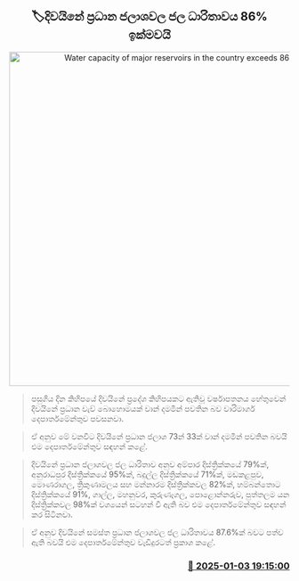 <p align='center'><b><h2 align='center' title='Water capacity of major reservoirs in the country exceeds 86%'>🏷දිවයි​නේ ප්‍රධාන ජලාශවල ජල ධාරිතාවය 86% ඉක්මවයි</h2></b></p>
<p align='center'><img src='https://helakuru.sgp1.cdn.digitaloceanspaces.com/esana/images/lib/kothmale-dam-archived.jpg' width='600' alt='Water capacity of major reservoirs in the country exceeds 86%'></p>

> පසුගිය දින කිහිපයේ දිවයිනේ ප්‍රදේශ කිහිපයකට ඇතිවූ වර්ෂාපතනය හේතුවෙන් දිවයිනේ ප්‍රධාන වැව් බොහොමයක් වාන් දමමින් පවතින බව වාරිමාර්ග දෙපාර්තමේන්තුව පවසනවා.

> ඒ අනුව මේ වනවිට දිවයිනේ ප්‍රධාන ජලාශ 73න් 33ක් වාන් දමමින් පවතින බවයි එම දෙපාර්තමේන්තුව සඳහන් කළේ.

> දිවයිනේ ප්‍රධාන ජලාශවල ජල ධාරිතාව අනුව අම්පාර දිස්ත්‍රික්කයේ 79%ක්, අනුරාධපුර දිස්ත්‍රික්කයේ 95%ක්, බදුල්ල දිස්ත්‍රික්කයේ 71%ක්, මඩකළපුව, මොණරාගල, ත්‍රිකුණාමලය සහ මන්නාරම දිස්ත්‍රික්කවල 82%ක්, හම්බන්තොට දිස්ත්‍රික්කයේ 91%, ගාල්ල, මහනුවර, කුරුණෑගල, පොළොන්නරුව, පුත්තලම යන දිස්ත්‍රික්කවල 98%ක් වශයෙන් සටහන් වී ඇති බව එම දෙපාර්තමේන්තුව සඳහන් කර සිටිනවා.

> ඒ අනුව දිවයිනේ සමස්ත ප්‍රධාන ජලාශවල ජල ධාරිතාවය 87.6%ක් බවට පත්ව ඇති බවයි එම දෙපාර්තමේන්තුව වැඩිදුරටත් ප්‍රකාශ කළේ. 



<h3 align='right'><a href='https://www.helakuru.lk/esana/p/106310/'>📅 2025-01-03 19:15:00</a></h3>
